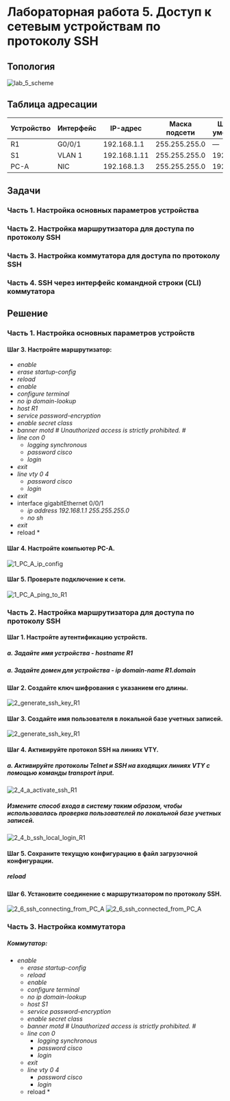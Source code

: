 # Лабораторная работа 5. Доступ к сетевым устройствам по протоколу SSH

## Топология
![lab_5_scheme](https://user-images.githubusercontent.com/18709313/114632978-63ff4c80-9cc8-11eb-981a-48c34ca4567b.png)


## Таблица адресации
Устройство | Интерфейс | IP-адрес | Маска подсети | Шлюз по умолчанию
------------ | ------------- | ------------- | ------------- | -------------
R1 | G0/0/1 | 192.168.1.1 | 255.255.255.0 | —
S1 | VLAN 1 | 192.168.1.11 | 255.255.255.0 | 192.168.1.1
PC-A | NIC | 192.168.1.3 | 255.255.255.0 | 192.168.1.1

## Задачи
### Часть 1. Настройка основных параметров устройства
### Часть 2. Настройка маршрутизатора для доступа по протоколу SSH
### Часть 3. Настройка коммутатора для доступа по протоколу SSH
### Часть 4. SSH через интерфейс командной строки (CLI) коммутатора


## Решение
### Часть 1. Настройка основных параметров устройств
#### Шаг 3. Настройте маршрутизатор:
 * *enable*
  * *erase startup-config*
  * *reload*
  * *enable*
  * *configure terminal*
  * *no ip domain-lookup*
  * *host R1*
  * *service password-encryption*
  * *enable secret class*
  * *banner motd #*
     *Unauthorized access is strictly prohibited. #* 
  * *line con 0*
    * *logging synchronous*
    * *password cisco*
    * *login*
  * *exit*
  * *line vty 0 4*
    * *password cisco*
    * *login*
  * *exit*
  * interface gigabitEthernet 0/0/1
    * *ip address 192.168.1.1 255.255.255.0*
    * *no sh*
  * *exit*
  * reload *
#### Шаг 4. Настройте компьютер PC-A.
![1_PC_A_ip_config](https://user-images.githubusercontent.com/18709313/114718582-1f91a200-9d04-11eb-9620-adcf398e7fd6.png)

#### Шаг 5. Проверьте подключение к сети.
![1_PC_A_ping_to_R1](https://user-images.githubusercontent.com/18709313/114718779-57004e80-9d04-11eb-9126-7eca0b30545f.png)

### Часть 2. Настройка маршрутизатора для доступа по протоколу SSH
#### Шаг 1. Настройте аутентификацию устройств.
##### *a. Задайте имя устройства* - hostname R1
##### *a. Задайте домен для устройства* - ip domain-name R1.domain

#### Шаг 2. Создайте ключ шифрования с указанием его длины.
![2_generate_ssh_key_R1](https://user-images.githubusercontent.com/18709313/114721237-c119f300-9d06-11eb-82d7-9eef0aef0b8d.png)

#### Шаг 3. Создайте имя пользователя в локальной базе учетных записей.
![2_generate_ssh_key_R1](https://user-images.githubusercontent.com/18709313/114722863-27534580-9d08-11eb-9b95-9c560b206cc7.png)

#### Шаг 4. Активируйте протокол SSH на линиях VTY.
##### *a. Активируйте протоколы Telnet и SSH на входящих линиях VTY с помощью команды transport input.*
![2_4_a_activate_ssh_R1](https://user-images.githubusercontent.com/18709313/114723467-acd6f580-9d08-11eb-887d-7792a6176efa.png)

##### *Измените способ входа в систему таким образом, чтобы использовалась проверка пользователей по локальной базе учетных записей.*
![2_4_b_ssh_local_login_R1](https://user-images.githubusercontent.com/18709313/114723832-fb848f80-9d08-11eb-98a4-1b561f2a5f2f.png)

#### Шаг 5. Сохраните текущую конфигурацию в файл загрузочной конфигурации.
##### reload

#### Шаг 6. Установите соединение с маршрутизатором по протоколу SSH.
![2_6_ssh_connecting_from_PC_A](https://user-images.githubusercontent.com/18709313/114724597-b7de5580-9d09-11eb-9aae-9fef8210915c.png)
![2_6_ssh_connected_from_PC_A](https://user-images.githubusercontent.com/18709313/114724604-ba40af80-9d09-11eb-9184-609f0bc6dc48.png)


### Часть 3. Настройка коммутатора
##### Коммутатор:
* *enable*
  * *erase startup-config*
  * *reload*
  * *enable*
  * *configure terminal*
  * *no ip domain-lookup*
  * *host S1*
  * *service password-encryption*
  * *enable secret class*
  * *banner motd #*
     *Unauthorized access is strictly prohibited. #* 
  * *line con 0*
    * *logging synchronous*
    * *password cisco*
    * *login*
  * *exit*
  * *line vty 0 4*
    * *password cisco*
    * *login*
  * reload *
